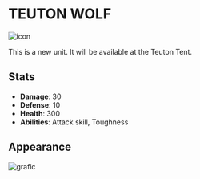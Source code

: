 # TEUTON WOLF 

![icon](https://i.imgur.com/iuz1sCJ.png)

This is a new unit. It will be available at the Teuton Tent.

## Stats

* **Damage**: 30
* **Defense**: 10
* **Health**: 300
* **Abilities**: Attack skill, Toughness

## Appearance

![grafic](https://i.imgur.com/t7pCgRE.png)